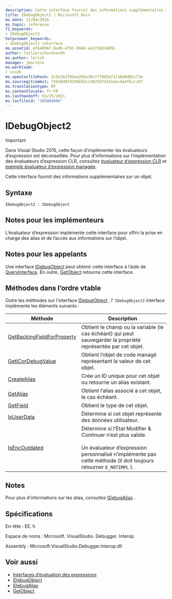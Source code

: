 ```yaml
---
description: Cette interface fournit des informations supplémentaires sur un objet.
title: IDebugObject2 | Microsoft Docs
ms.date: 11/04/2016
ms.topic: reference
f1_keywords:
- IDebugObject2
helpviewer_keywords:
- IDebugObject2 interface
ms.assetid: ef640967-8adb-4793-994d-ae1736510891
author: leslierichardson95
ms.author: lerich
manager: jmartens
ms.workload:
- vssdk
ms.openlocfilehash: 2c5e3b3f05ae205e30cff7085b71c1690d02c73e
ms.sourcegitcommit: f2916d8fd296b92cc402597d1d1eecda4f6cccbf
ms.translationtype: MT
ms.contentlocale: fr-FR
ms.lasthandoff: 03/25/2021
ms.locfileid: "105084686"
---
```

# <a name="idebugobject2"></a>IDebugObject2
> [!IMPORTANT]
> Dans Visual Studio 2015, cette façon d’implémenter les évaluateurs d’expression est déconseillée. Pour plus d’informations sur l’implémentation des évaluateurs d’expression CLR, consultez [évaluateur d’expression CLR](https://github.com/Microsoft/ConcordExtensibilitySamples/wiki/CLR-Expression-Evaluators) et [exemple évaluateur d’expression managée](https://github.com/Microsoft/ConcordExtensibilitySamples/wiki/Managed-Expression-Evaluator-Sample).

 Cette interface fournit des informations supplémentaires sur un objet.

## <a name="syntax"></a>Syntaxe

```
IDebugObject2 : IDebugObject
```

## <a name="notes-for-implementers"></a>Notes pour les implémenteurs
 L’évaluateur d’expression implémente cette interface pour offrir la prise en charge des alias et de l’accès aux informations sur l’objet.

## <a name="notes-for-callers"></a>Notes pour les appelants
 Une interface [IDebugObject](../../../extensibility/debugger/reference/idebugobject.md) peut obtenir cette interface à l’aide de [QueryInterface](/cpp/atl/queryinterface). En outre, [GetObject](../../../extensibility/debugger/reference/idebugalias-getobject.md) retourne cette interface.

## <a name="methods-in-vtable-order"></a>Méthodes dans l’ordre vtable
 Outre les méthodes sur l’interface [IDebugObject](../../../extensibility/debugger/reference/idebugobject.md) , l' `IDebugObject2` interface implémente les éléments suivants :

|Méthode|Description|
|------------|-----------------|
|[GetBackingFieldForProperty](../../../extensibility/debugger/reference/idebugobject2-getbackingfieldforproperty.md)|Obtient le champ ou la variable (le cas échéant) qui peut sauvegarder la propriété représentée par cet objet.|
|[GetICorDebugValue](../../../extensibility/debugger/reference/idebugobject2-geticordebugvalue.md)|Obtient l’objet de code managé représentant la valeur de cet objet.|
|[CreateAlias](../../../extensibility/debugger/reference/idebugobject2-createalias.md)|Crée un ID unique pour cet objet ou retourne un alias existant.|
|[GetAlias](../../../extensibility/debugger/reference/idebugobject2-getalias.md)|Obtient l’alias associé à cet objet, le cas échéant.|
|[GetField](../../../extensibility/debugger/reference/idebugobject2-getfield.md)|Obtient le type de cet objet.|
|[IsUserData](../../../extensibility/debugger/reference/idebugobject2-isuserdata.md)|Détermine si cet objet représente des données utilisateur.|
|[IsEncOutdated](../../../extensibility/debugger/reference/idebugobject2-isencoutdated.md)|Détermine si l’État Modifier & Continuer n’est plus valide.<br /><br /> Un évaluateur d’expression personnalisé n’implémente pas cette méthode (il doit toujours retourner `E_NOTIMPL` ).|

## <a name="remarks"></a>Notes
 Pour plus d’informations sur les alias, consultez [IDebugAlias](../../../extensibility/debugger/reference/idebugalias.md) .

## <a name="requirements"></a>Spécifications
 En-tête : EE. h

 Espace de noms : Microsoft. VisualStudio. Debugger. Interop

 Assembly : Microsoft.VisualStudio.Debugger.Interop.dll

## <a name="see-also"></a>Voir aussi
- [Interfaces d’évaluation des expressions](../../../extensibility/debugger/reference/expression-evaluation-interfaces.md)
- [IDebugObject](../../../extensibility/debugger/reference/idebugobject.md)
- [IDebugAlias](../../../extensibility/debugger/reference/idebugalias.md)
- [GetObject](../../../extensibility/debugger/reference/idebugalias-getobject.md)
